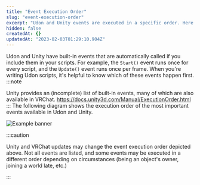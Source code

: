 ```yaml
---
title: "Event Execution Order"
slug: "event-execution-order"
excerpt: "Udon and Unity events are executed in a specific order. Here's how!"
hidden: false
createdAt: {}
updatedAt: "2023-02-03T01:29:10.904Z"
---
```

Udon and Unity have built-in events that are automatically called if you include them in your scripts. For example, the `Start()` event runs once for every script, and the `Update()` event runs once per frame. When you're writing Udon scripts, it's helpful to know which of these events happen first.
:::note

Unity provides an (incomplete) list of built-in events, many of which are also available in VRChat. https://docs.unity3d.com/Manual/ExecutionOrder.html
:::
The following diagram shows the execution order of the most important events available in Udon and Unity.

![Example banner](/img/worlds/event-execution-order.svg)

:::caution

Unity and VRChat updates may change the event execution order depicted above.
Not all events are listed, and some events may be executed in a different order depending on circumstances (being an object's owner, joining a world late, etc.)

:::